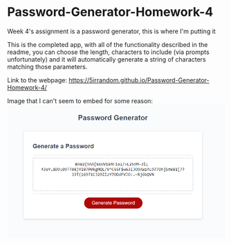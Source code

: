 # Password-Generator-Homework-4
Week 4's assignment is a password generator, this is where I'm putting it

This is the completed app, with all of the functionality described in the readme, you can choose the length, characters to include (via prompts unfortunately) and it will automatically generate a string of characters matching those parameters.

Link to the webpage: https://5irrandom.github.io/Password-Generator-Homework-4/

Image that I can't seem to embed for some reason: 
![Image of completed app](https://github.com/5irRandom/Password-Generator-Homework-4/blob/main/Assets/myCompletedVersion.png?raw=true)
